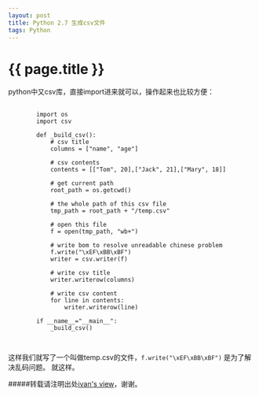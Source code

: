 ```yaml
---
layout: post
title: Python 2.7 生成csv文件
tags: Python
---
```


{{ page.title }}
================

python中又csv库，直接import进来就可以，操作起来也比较方便：

<pre>
    <code>
        import os
        import csv

        def _build_csv():
            # csv title
            columns = ["name", "age"]

            # csv contents
            contents = [["Tom", 20],["Jack", 21],["Mary", 18]]

            # get current path
            root_path = os.getcwd()

            # the whole path of this csv file
            tmp_path = root_path + "/temp.csv"

            # open this file
            f = open(tmp_path, "wb+")

            # write bom to resolve unreadable chinese problem
            f.write("\xEF\xBB\xBF")
            writer = csv.writer(f)

            # write csv title
            writer.writerow(columns)

            # write csv content
            for line in contents:
                writer.writerow(line)

        if __name__="__main__":
            _build_csv()

    </code>
</pre>

这样我们就写了一个叫做temp.csv的文件，```f.write("\xEF\xBB\xBF")``` 是为了解决乱码问题。
就这样。

#####转载请注明出处[ivan's view](http://blog.ivan706.com/2014/07/02/angularjstemplatechangesymbol.html)，谢谢。
